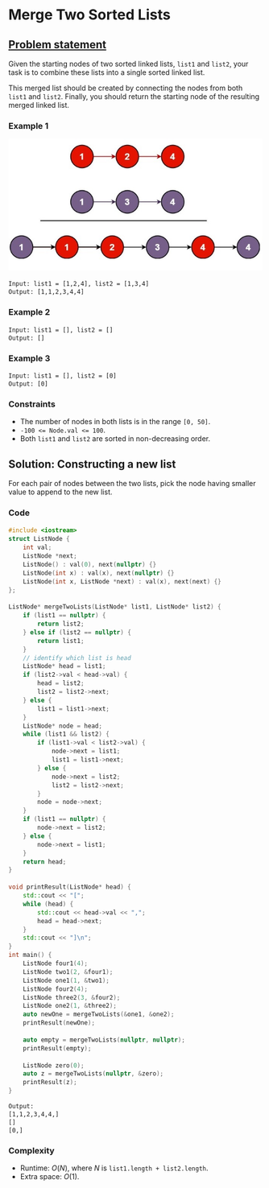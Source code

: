 # Merge Two Sorted Lists

## [Problem statement](https://leetcode.com/problems/merge-two-sorted-lists/)

Given the starting nodes of two sorted linked lists, `list1` and `list2`, your task is to combine these lists into a single sorted linked list. 

This merged list should be created by connecting the nodes from both `list1` and `list2`. Finally, you should return the starting node of the resulting merged linked list.

### Example 1
![The linked lists of Example 1 and their merging](02_LL_21_merge_ex1.jpg)
```text
Input: list1 = [1,2,4], list2 = [1,3,4]
Output: [1,1,2,3,4,4]
```

### Example 2
```text
Input: list1 = [], list2 = []
Output: []
```

### Example 3

```text
Input: list1 = [], list2 = [0]
Output: [0]
``` 

### Constraints

* The number of nodes in both lists is in the range `[0, 50]`.
* `-100 <= Node.val <= 100`.
* Both `list1` and `list2` are sorted in non-decreasing order.

## Solution: Constructing a new list

For each pair of nodes between the two lists, pick the node having smaller value to append to the new list.

### Code
```cpp
#include <iostream>
struct ListNode {
    int val;
    ListNode *next;
    ListNode() : val(0), next(nullptr) {}
    ListNode(int x) : val(x), next(nullptr) {}
    ListNode(int x, ListNode *next) : val(x), next(next) {}
};
 
ListNode* mergeTwoLists(ListNode* list1, ListNode* list2) {
    if (list1 == nullptr) {
        return list2;
    } else if (list2 == nullptr) {
        return list1;
    }
    // identify which list is head
    ListNode* head = list1;
    if (list2->val < head->val) {
        head = list2;
        list2 = list2->next;
    } else {
        list1 = list1->next;
    }
    ListNode* node = head;
    while (list1 && list2) {
        if (list1->val < list2->val) {
            node->next = list1;
            list1 = list1->next;
        } else {
            node->next = list2;
            list2 = list2->next;
        }
        node = node->next;
    }
    if (list1 == nullptr) {
        node->next = list2;
    } else {
        node->next = list1;
    }
    return head;
}

void printResult(ListNode* head) {
    std::cout << "[";
    while (head) {
        std::cout << head->val << ",";
        head = head->next;
    }
    std::cout << "]\n";
}
int main() {   
    ListNode four1(4);
    ListNode two1(2, &four1);
    ListNode one1(1, &two1);
    ListNode four2(4);
    ListNode three2(3, &four2);
    ListNode one2(1, &three2);
    auto newOne = mergeTwoLists(&one1, &one2);
    printResult(newOne);

    auto empty = mergeTwoLists(nullptr, nullptr);
    printResult(empty);

    ListNode zero(0);
    auto z = mergeTwoLists(nullptr, &zero);
    printResult(z);
}
```
```text
Output:
[1,1,2,3,4,4,]
[]
[0,]
```

### Complexity
* Runtime: $O(N)$, where $N$ is `list1.length + list2.length`.
* Extra space: $O(1)$.



